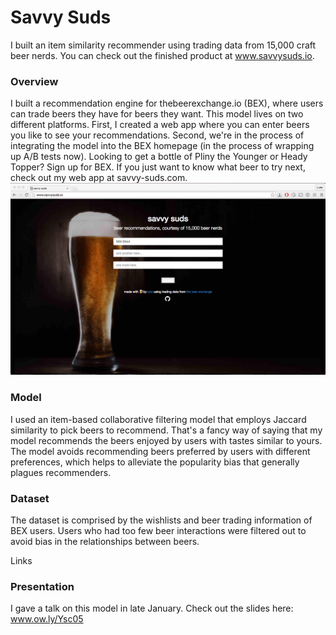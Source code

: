 # Savvy Suds
I built an item similarity recommender using trading data from 15,000 craft beer nerds. You can check out the finished product at www.savvysuds.io.

### Overview
I built a recommendation engine for thebeerexchange.io (BEX), where users can trade beers they have for beers they want. This model lives on two different platforms. First, I created a web app where you can enter beers you like to see your recommendations. Second, we're in the process of integrating the model into the BEX homepage (in the process of wrapping up A/B tests now). Looking to get a bottle of Pliny the Younger or Heady Topper? Sign up for BEX. If you just want to know what beer to try next, check out my web app at savvy-suds.com.
![graph](/other/website.png)

### Model
I used an item-based collaborative filtering model that employs Jaccard similarity to pick beers to recommend. That's a fancy way of saying that my model recommends the beers enjoyed by users with tastes similar to yours. The model avoids recommending beers preferred by users with different preferences, which helps to alleviate the popularity bias that generally plagues recommenders.

### Dataset
The dataset is comprised by the wishlists and beer trading information of BEX users. Users who had too few beer interactions were filtered out to avoid bias in the relationships between beers.

Links
### Presentation
I gave a talk on this model in late January. Check out the slides here: www.ow.ly/Ysc05
